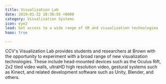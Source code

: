 ```yaml
---
title: Visualization Lab
date: 2019-01-22 18:30:55 +0000
category: Visualization Systems
icon: eye2
lead: Get access to a wide range of VR and visualization technologies
haas: true

---
```

CCV's Visualization Lab provides students and researchers at Brown with the opportunity to experiment with a broad range of new visualization technologies. These include head-mounted devices such as the Oculus Rift, 2x2 tiled video walls, ultraHD high resolution video, gestural systems such as Kinect, and related development software such as Unity, Blender, and others.